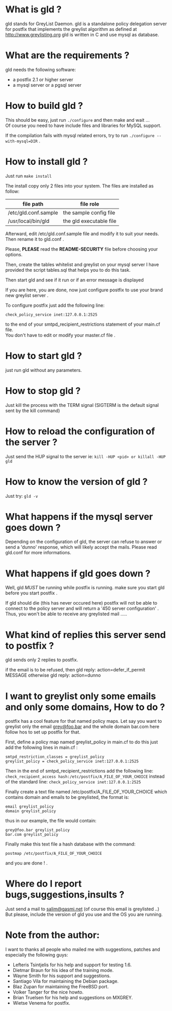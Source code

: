 # What is gld ?

gld stands for GreyList Daemon.
gld is a standalone policy delegation server for postfix that implements
the greylist algorithm as defined at http://www.greylisting.org
gld is written in C and use mysql as database.

# What are the requirements ?

gld needs the following software:
- a postfix 2.1 or higher server
- a mysql server or a pgsql server

# How to build gld ?

This should be easy, just run `./configure` and then make and wait ...  
Of course you need to have include files and libraries for MySQL support.

If the compilation fails with mysql related errors, try to run `./configure --with-mysql=DIR` .


# How to install gld ?

Just run `make install`

The install copy only 2 files into your system.
The files are installed as follow:

| file path | file role |
|--|--|
| /etc/gld.conf.sample | the sample config file |
| /usr/local/bin/gld | the gld executable file |



Afterward, edit /etc/gld.conf.sample file and modify it to suit your needs.
Then rename it to gld.conf .

Please, **PLEASE** read the **README-SECURITY** file before choosing your options.

Then, create the tables whitelist and greylist on your mysql server
I have provided the script tables.sql that helps you to do this task.

Then start gld and see if it run or if an error message is displayed

If you are here, you are done, now just configure postfix to use your brand new greylist server .

To configure postfix just add the following line:

    check_policy_service inet:127.0.0.1:2525

to the end of your smtpd_recipient_restrictions statement of your main.cf file.  
You don't have to edit or modify your master.cf file .


# How to start gld ?

just run gld without any parameters.


# How to stop gld ?

Just kill the process with the TERM signal
(SIGTERM is the default signal sent by the kill command)


# How to reload the configuration of the server ?

Just send the HUP signal to the server
ie: `kill -HUP <pid> or killall -HUP gld`

# How to know the version of gld ?

Just try: `gld -v`
	

# What happens if the mysql server goes down ?

Depending on the configuration of gld, the server can refuse to answer
or send a 'dunno' response, which will likely accept the mails.
Please read gld.conf for more informations.


# What happens if gld goes down ?

Well, gld *MUST* be running while postfix is running.
make sure you start gld before you start postfix .

If gld should die (this has never occured here)
postfix will not be able to connect to the policy server
and will return a '450 server configuration' .
Thus, you won't be able to receive any greylisted mail .....


# What kind of replies this server send to postfix ?

gld sends only 2 replies to postfix.

if the email is to be refused, then gld reply: action=defer_if_permit MESSAGE
otherwise gld reply: action=dunno


# I want to greylist only some emails and only some domains, How to do ?

postfix has a cool feature for that named policy maps.
Let say you want to greylist only the email grey@foo.bar and the whole domain bar.com
here follow hos to set up postfix for that.

First, define a policy map named greylist_policy in main.cf
to do this just add the following lines in main.cf :

    smtpd_restriction_classes = greylist_policy
    greylist_policy = check_policy_service inet:127.0.0.1:2525

Then in the end of  smtpd_recipient_restrictions
add the following line: `check_recipient_access hash:/etc/postfix/A_FILE_OF_YOUR_CHOICE`
instead of the standard line: `check_policy_service inet:127.0.0.1:2525`

Finally create a text file named /etc/postfix/A_FILE_OF_YOUR_CHOICE
which contains domain and emails to be greylisted, the format is:
		

    email greylist_policy
    domain greylist_policy

thus in our example, the file would contain:
		
    grey@foo.bar greylist_policy
    bar.com greylist_policy

Finally make this text file a hash database with the command: 

    postmap /etc/postfix/A_FILE_OF_YOUR_CHOICE
and you are done ! .

# Where do I report bugs,suggestions,insults ?

Just send a mail to salim@gasmi.net (of course this email is greylisted ..)  
But please, include the version of gld you use and the OS you are running.


# Note from the author:

I want to thanks all people who mailed me with suggestions, patches and especially the following guys:
- Lefteris Tsintjelis for his help and support for testing 1.6.
- Dietmar Braun for his idea of the training mode.
- Wayne Smith for his support and suggestions.
- Santiago Vila for maintaining the Debian package.
- Blaz Zupan for maintaining the FreeBSD port.
- Volker Tanger for the nice howto.
- Brian Truelsen for his help and suggestions on MXGREY.
- Wietse Venema for postfix.

